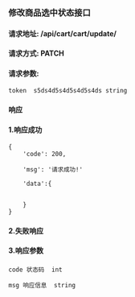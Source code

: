 ### 修改商品选中状态接口


#### 请求地址: /api/cart/cart/update/


#### 请求方式: PATCH


#### 请求参数:
    
    token  s5ds4d5s4d5s4d5s4ds string
    
    
#### 响应

#### 1.响应成功

    {
        'code': 200,
        
        'msg': '请求成功!'
        
        'data':{
        
            
        }
    }
    
#### 2.失败响应

    
   
      
#### 3.响应参数

    code 状态码  int
    
    msg 响应信息  string
    